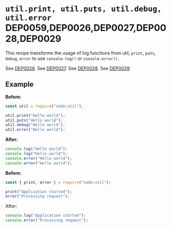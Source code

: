 # `util.print, util.puts, util.debug, util.error` DEP0059,DEP0026,DEP0027,DEP0028,DEP0029

This recipe transforms the usage of log functions from util, `print`, `puts`, `debug`, `error` to use `console.log()` or `console.error()`.

See [DEP0026](https://nodejs.org/api/deprecations.html#DEP0026).
See [DEP0027](https://nodejs.org/api/deprecations.html#DEP0027).
See [DEP0028](https://nodejs.org/api/deprecations.html#DEP0028).
See [DEP0029](https://nodejs.org/api/deprecations.html#DEP0029).

## Example

**Before:**

```js
const util = require("node:util");

util.print("Hello world");
util.puts("Hello world");
util.debug("Hello world");
util.error("Hello world");
```

**After:**

```js
console.log("Hello world");
console.log("Hello world");
console.error("Hello world");
console.error("Hello world");
```

**Before:**

```js
const { print, error } = require("node:util");

print("Application started");
error("Processing request");
```

After:

```js
console.log("Application started");
console.error("Processing request");
```
